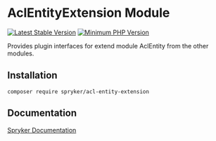 # AclEntityExtension Module
[![Latest Stable Version](https://poser.pugx.org/spryker/acl-entity-extension/v/stable.svg)](https://packagist.org/packages/spryker/acl-entity-extension)
[![Minimum PHP Version](https://img.shields.io/badge/php-%3E%3D%208.2-8892BF.svg)](https://php.net/)

Provides plugin interfaces for extend module AclEntity from the other modules.

## Installation

```
composer require spryker/acl-entity-extension
```

## Documentation

[Spryker Documentation](https://docs.spryker.com)

